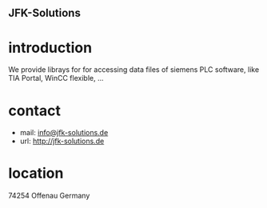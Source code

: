 ## JFK-Solutions

# introduction

We provide librays for for accessing data files of siemens PLC software, like TIA Portal, WinCC flexible, ...

# contact

 - mail: info@jfk-solutions.de
 - url: http://jfk-solutions.de

# location 

74254 Offenau 
Germany


